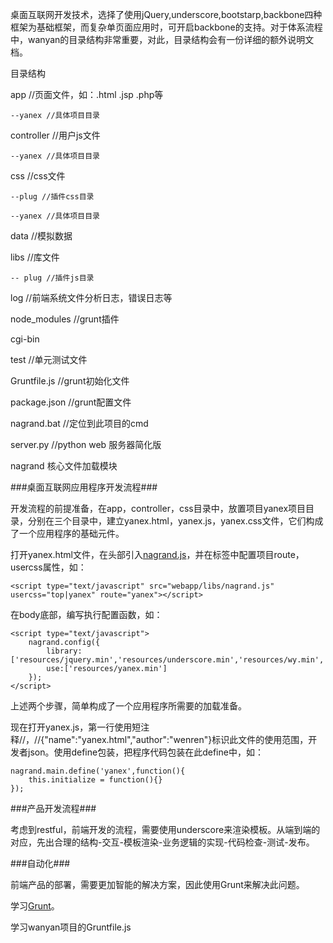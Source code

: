 桌面互联网开发技术，选择了使用jQuery,underscore,bootstarp,backbone四种框架为基础框架，而复杂单页面应用时，可开启backbone的支持。对于体系流程中，wanyan的目录结构非常重要，对此，目录结构会有一份详细的额外说明文档。

目录结构

app //页面文件，如：.html .jsp .php等

	--yanex //具体项目目录

controller //用户js文件

	--yanex //具体项目目录

css //css文件

	--plug //插件css目录

	--yanex //具体项目目录

data //模拟数据

libs //库文件

	-- plug //插件js目录

log //前端系统文件分析日志，错误日志等

node_modules //grunt插件

cgi-bin

test //单元测试文件

Gruntfile.js //grunt初始化文件

package.json //grunt配置文件

nagrand.bat //定位到此项目的cmd

server.py //python web 服务器简化版

nagrand 核心文件加载模块


###桌面互联网应用程序开发流程###

开发流程的前提准备，在app，controller，css目录中，放置项目yanex项目目录，分别在三个目录中，建立yanex.html，yanex.js，yanex.css文件，它们构成了一个应用程序的基础元件。

打开yanex.html文件，在头部引入<a href="https://github.com/UnableToParse/nagrand">nagrand.js</a>，并在标签中配置项目route，usercss属性，如：

	<script type="text/javascript" src="webapp/libs/nagrand.js" usercss="top|yanex" route="yanex"></script>

在body底部，编写执行配置函数，如：

	<script type="text/javascript">
	    nagrand.config({
	        library:['resources/jquery.min','resources/underscore.min','resources/wy.min','resources/bootstrap.min'],
	        use:['resources/yanex.min']
	    });
	</script>
上述两个步骤，简单构成了一个应用程序所需要的加载准备。

现在打开yanex.js，第一行使用短注释//，//{"name":"yanex.html","author":"wenren"}标识此文件的使用范围，开发者json。使用define包装，把程序代码包装在此define中，如：

	nagrand.main.define('yanex',function(){
	    this.initialize = function(){}
	});

###产品开发流程###

考虑到restful，前端开发的流程，需要使用underscore来渲染模板。从端到端的对应，先出合理的结构-交互-模板渲染-业务逻辑的实现-代码检查-测试-发布。

###自动化###

前端产品的部署，需要更加智能的解决方案，因此使用Grunt来解决此问题。

学习<a href="http://gruntjs.com/">Grunt</a>。

学习wanyan项目的Gruntfile.js